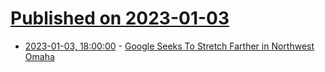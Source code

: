 # [Published on 2023-01-03](index.md)

* [2023-01-03, 18:00:00](https://tech.slashdot.org/story/23/01/03/1719201/google-seeks-to-stretch-farther-in-northwest-omaha?utm_source=rss1.0mainlinkanon&utm_medium=feed) - [Google Seeks To Stretch Farther in Northwest Omaha](https://tech.slashdot.org/story/23/01/03/1719201/google-seeks-to-stretch-farther-in-northwest-omaha?utm_source=rss1.0mainlinkanon&utm_medium=feed)
